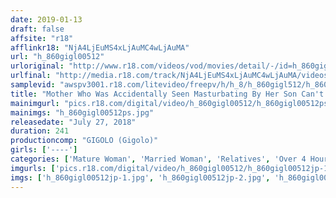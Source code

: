 ```yaml
---
date: 2019-01-13
draft: false
affsite: "r18"
afflinkr18: "NjA4LjEuMS4xLjAuMC4wLjAuMA"
url: "h_860gigl00512"
urloriginal: "http://www.r18.com/videos/vod/movies/detail/-/id=h_860gigl00512"
urlfinal: "http://media.r18.com/track/NjA4LjEuMS4xLjAuMC4wLjAuMA/videos/vod/movies/detail/-/id=h_860gigl00512"
samplevid: "awspv3001.r18.com/litevideo/freepv/h/h_8/h_860gigl512/h_860gigl512_dmb_w.mp4"
title: "Mother Who Was Accidentally Seen Masturbating By Her Son Can't Refuse Incest Fuck When Asked"
mainimgurl: "pics.r18.com/digital/video/h_860gigl00512/h_860gigl00512ps.jpg"
mainimgs: "h_860gigl00512ps.jpg"
releasedate: "July 27, 2018"
duration: 241
productioncomp: "GIGOLO (Gigolo)"
girls: ['----']
categories: ['Mature Woman', 'Married Woman', 'Relatives', 'Over 4 Hours']
imgurls: ['pics.r18.com/digital/video/h_860gigl00512/h_860gigl00512jp-1.jpg', 'pics.r18.com/digital/video/h_860gigl00512/h_860gigl00512jp-2.jpg', 'pics.r18.com/digital/video/h_860gigl00512/h_860gigl00512jp-3.jpg', 'pics.r18.com/digital/video/h_860gigl00512/h_860gigl00512jp-4.jpg', 'pics.r18.com/digital/video/h_860gigl00512/h_860gigl00512jp-5.jpg', 'pics.r18.com/digital/video/h_860gigl00512/h_860gigl00512jp-6.jpg', 'pics.r18.com/digital/video/h_860gigl00512/h_860gigl00512jp-7.jpg', 'pics.r18.com/digital/video/h_860gigl00512/h_860gigl00512jp-8.jpg', 'pics.r18.com/digital/video/h_860gigl00512/h_860gigl00512jp-9.jpg', 'pics.r18.com/digital/video/h_860gigl00512/h_860gigl00512jp-10.jpg', 'pics.r18.com/digital/video/h_860gigl00512/h_860gigl00512jp-11.jpg', 'pics.r18.com/digital/video/h_860gigl00512/h_860gigl00512jp-12.jpg', 'pics.r18.com/digital/video/h_860gigl00512/h_860gigl00512jp-13.jpg', 'pics.r18.com/digital/video/h_860gigl00512/h_860gigl00512jp-14.jpg', 'pics.r18.com/digital/video/h_860gigl00512/h_860gigl00512jp-15.jpg', 'pics.r18.com/digital/video/h_860gigl00512/h_860gigl00512jp-16.jpg', 'pics.r18.com/digital/video/h_860gigl00512/h_860gigl00512jp-17.jpg', 'pics.r18.com/digital/video/h_860gigl00512/h_860gigl00512jp-18.jpg', 'pics.r18.com/digital/video/h_860gigl00512/h_860gigl00512jp-19.jpg', 'pics.r18.com/digital/video/h_860gigl00512/h_860gigl00512jp-20.jpg']
imgs: ['h_860gigl00512jp-1.jpg', 'h_860gigl00512jp-2.jpg', 'h_860gigl00512jp-3.jpg', 'h_860gigl00512jp-4.jpg', 'h_860gigl00512jp-5.jpg', 'h_860gigl00512jp-6.jpg', 'h_860gigl00512jp-7.jpg', 'h_860gigl00512jp-8.jpg', 'h_860gigl00512jp-9.jpg', 'h_860gigl00512jp-10.jpg', 'h_860gigl00512jp-11.jpg', 'h_860gigl00512jp-12.jpg', 'h_860gigl00512jp-13.jpg', 'h_860gigl00512jp-14.jpg', 'h_860gigl00512jp-15.jpg', 'h_860gigl00512jp-16.jpg', 'h_860gigl00512jp-17.jpg', 'h_860gigl00512jp-18.jpg', 'h_860gigl00512jp-19.jpg', 'h_860gigl00512jp-20.jpg']
---
```

